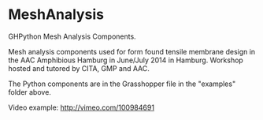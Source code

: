 MeshAnalysis
============

GHPython Mesh Analysis Components.

Mesh analysis components used for form found tensile membrane design in the AAC Amphibious Hamburg in June/July 2014 in Hamburg. Workshop hosted and tutored by CITA, GMP and AAC.

The Python components are in the Grasshopper file in the "examples" folder above.

Video example: http://vimeo.com/100984691
